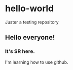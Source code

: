 # hello-world
Juster a testing repository

## Hello everyone!

### It's SR here.

I'm learning how to use github.
